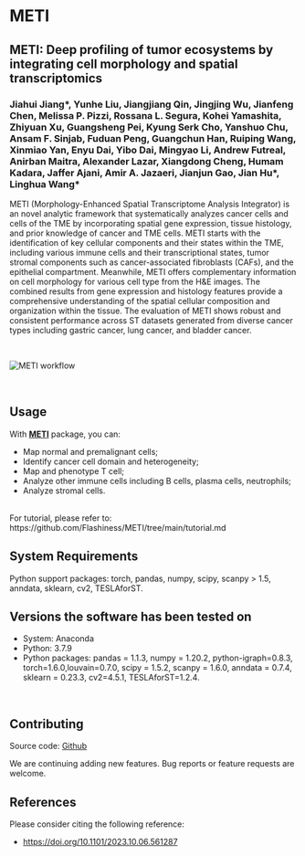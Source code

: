 # METI

## METI: Deep profiling of tumor ecosystems by integrating cell morphology and spatial transcriptomics

### Jiahui Jiang*, Yunhe Liu, Jiangjiang Qin, Jingjing Wu, Jianfeng Chen, Melissa P. Pizzi, Rossana L. Segura, Kohei Yamashita, Zhiyuan Xu, Guangsheng Pei, Kyung Serk Cho, Yanshuo Chu, Ansam F. Sinjab, Fuduan Peng, Guangchun Han, Ruiping Wang, Xinmiao Yan, Enyu Dai, Yibo Dai, Mingyao Li, Andrew Futreal, Anirban Maitra, Alexander Lazar, Xiangdong Cheng, Humam Kadara, Jaffer Ajani, Amir A. Jazaeri, Jianjun Gao, Jian Hu*, Linghua Wang*

METI (Morphology-Enhanced Spatial Transcriptome Analysis Integrator) is an novel analytic framework that systematically analyzes cancer cells and cells of the TME by incorporating spatial gene expression, tissue histology, and prior knowledge of cancer and TME cells. METI starts with the identification of key cellular components and their states within the TME, including various immune cells and their transcriptional states, tumor stromal components such as cancer-associated fibroblasts (CAFs), and the epithelial compartment. Meanwhile, METI offers complementary information on cell morphology for various cell type from the H&E images. The combined results from gene expression and histology features provide a comprehensive understanding of the spatial cellular composition and organization within the tissue. The evaluation of METI shows robust and consistent performance across ST datasets generated from diverse cancer types including gastric cancer, lung cancer, and bladder cancer.

<br>

![METI workflow](doc/workflow.png)

<br>

## Usage

With [**METI**](https://github.com/Flashiness/METI) package, you can:
- Map normal and premalignant cells;
- Identify cancer cell domain and heterogeneity;
- Map and phenotype T cell;
- Analyze other immune cells including B cells, plasma cells, neutrophils;
- Analyze stromal cells.
<br>
For tutorial, please refer to: https://github.com/Flashiness/METI/tree/main/tutorial.md
<br>

## System Requirements
Python support packages: torch, pandas, numpy, scipy, scanpy > 1.5, anndata, sklearn, cv2, TESLAforST.

## Versions the software has been tested on
- System: Anaconda
- Python: 3.7.9
- Python packages: pandas = 1.1.3, numpy = 1.20.2, python-igraph=0.8.3, torch=1.6.0,louvain=0.7.0, scipy = 1.5.2, scanpy = 1.6.0, anndata = 0.7.4,  sklearn = 0.23.3, cv2=4.5.1, TESLAforST=1.2.4.
<br>

## Contributing

Source code: [Github](https://github.com/Flashiness/METI)  

We are continuing adding new features. Bug reports or feature requests are welcome. 

## References

Please consider citing the following reference:

- https://doi.org/10.1101/2023.10.06.561287
<br>




